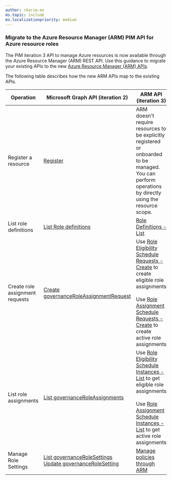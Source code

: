 ```yaml
---
author: rkarim-ms
ms.topic: include
ms.localizationpriority: medium
---
```


<!-- markdownlint-disable MD041-->

### Migrate to the Azure Resource Manager (ARM) PIM API for Azure resource roles

The PIM iteration 3 API to manage Azure resources is now available through the Azure Resource Manager (ARM) REST API. Use this guidance to migrate your existing APIs to the new [Azure Resource Manager (ARM) APIs](/rest/api/authorization/privileged-role-eligibility-rest-sample).

The following table describes how the new ARM APIs map to the existing APIs.

| Operation | Microsoft Graph API (iteration 2) | ARM API (iteration 3) |
| --------- | ------------ | -------------- |
| Register a resource | [Register](/graph/api/governanceresource-register) | ARM doesn't require resources to be explicitly registered or onboarded to be managed. You can perform operations by directly using the resource scope. |
| List role definitions | [List Role definitions](/graph/api/governanceroledefinition-list) | [Role Definitions - List](/rest/api/authorization/role-definitions/list) |
| Create role assignment requests | [Create governanceRoleAssignmentRequest](/graph/api/governanceroleassignmentrequest-post) | Use [Role Eligibility Schedule Requests - Create](/rest/api/authorization/role-eligibility-schedule-requests/create) to create eligible role assignments<br/><br/>Use [Role Assignment Schedule Requests - Create](/rest/api/authorization/role-assignment-schedule-requests/create) to create active role assignments |
| List role assignments | [List governanceRoleAssignments](/graph/api/governanceroleassignment-list) | Use [Role Eligibility Schedule Instances - List](/rest/api/authorization/role-eligibility-schedule-instances/list-for-scope) to get eligible role assignments<br/><br/>Use [Role Assignment Schedule Instances - List](/rest/api/authorization/role-assignment-schedule-instances/list-for-scope) to get active role assignments |
| Manage Role Settings | [List governanceRoleSettings](/graph/api/governancerolesetting-list)<br/>[Update governanceRoleSetting](/graph/api/governancerolesetting-update) | [Manage policies through ARM](/rest/api/authorization/privileged-role-policy-rest-sample)